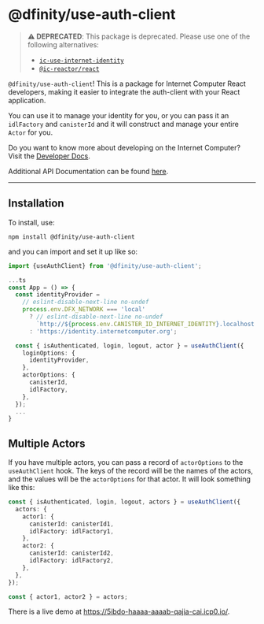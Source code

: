 # @dfinity/use-auth-client

> **⚠️ DEPRECATED**: This package is deprecated. Please use one of the following alternatives:
> - [`ic-use-internet-identity`](https://www.npmjs.com/package/ic-use-internet-identity)
> - [`@ic-reactor/react`](https://www.npmjs.com/package/@ic-reactor/react)

`@dfinity/use-auth-client`! This is a package for Internet Computer React developers, making it easier to integrate the auth-client with your React application.

You can use it to manage your identity for you, or you can pass it an `idlFactory` and `canisterId` and it will construct and manage your entire `Actor` for you.

Do you want to know more about developing on the Internet Computer? Visit the [Developer Docs](https://internetcomputer.org/docs/home).

Additional API Documentation can be found [here](https://js.icp.build/core/v3.2/libs/use-auth-client/api).

---

## Installation

To install, use:

```shell
npm install @dfinity/use-auth-client
```

and you can import and set it up like so:

```ts
import {useAuthClient} from '@dfinity/use-auth-client';

...ts
const App = () => {
  const identityProvider =
    // eslint-disable-next-line no-undef
    process.env.DFX_NETWORK === 'local'
      ? // eslint-disable-next-line no-undef
        `http://${process.env.CANISTER_ID_INTERNET_IDENTITY}.localhost:4943`
      : 'https://identity.internetcomputer.org';

  const { isAuthenticated, login, logout, actor } = useAuthClient({
    loginOptions: {
      identityProvider,
    },
    actorOptions: {
      canisterId,
      idlFactory,
    },
  });
  ...
}
```

## Multiple Actors

If you have multiple actors, you can pass a record of `actorOptions` to the `useAuthClient` hook. The keys of the record will be the names of the actors, and the values will be the `actorOptions` for that actor. It will look something like this:

```ts
const { isAuthenticated, login, logout, actors } = useAuthClient({
  actors: {
    actor1: {
      canisterId: canisterId1,
      idlFactory: idlFactory1,
    },
    actor2: {
      canisterId: canisterId2,
      idlFactory: idlFactory2,
    },
  },
});

const { actor1, actor2 } = actors;
```

There is a live demo at https://5ibdo-haaaa-aaaab-qajia-cai.icp0.io/.
